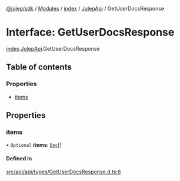 [@julep/sdk](../README.md) / [Modules](../modules.md) / [index](../modules/index.md) / [JulepApi](../modules/index.JulepApi.md) / GetUserDocsResponse

# Interface: GetUserDocsResponse

[index](../modules/index.md).[JulepApi](../modules/index.JulepApi.md).GetUserDocsResponse

## Table of contents

### Properties

- [items](index.JulepApi.GetUserDocsResponse.md#items)

## Properties

### items

• `Optional` **items**: [`Doc`](index.JulepApi.Doc.md)[]

#### Defined in

[src/api/api/types/GetUserDocsResponse.d.ts:6](https://github.com/julep-ai/samantha-dev/blob/4200383/sdks/js/src/api/api/types/GetUserDocsResponse.d.ts#L6)
